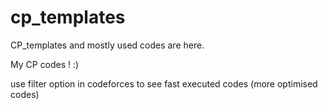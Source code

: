 # cp_templates

CP_templates and mostly used codes are here.

My CP codes ! :)


use filter option in codeforces to see fast executed codes (more optimised codes)
